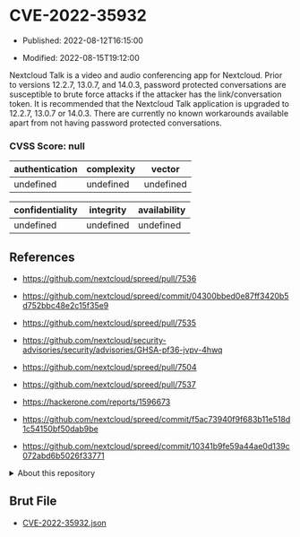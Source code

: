 # CVE-2022-35932

- Published: 2022-08-12T16:15:00

- Modified: 2022-08-15T19:12:00

Nextcloud Talk is a video and audio conferencing app for Nextcloud. Prior to versions 12.2.7, 13.0.7, and 14.0.3, password protected conversations are susceptible to brute force attacks if the attacker has the link/conversation token. It is recommended that the Nextcloud Talk application is upgraded to 12.2.7, 13.0.7 or 14.0.3. There are currently no known workarounds available apart from not having password protected conversations.

### CVSS Score: **null**

| authentication | complexity | vector |
| --- | --- | --- |
| undefined | undefined | undefined |

| confidentiality | integrity | availability |
| --- | --- | --- |
| undefined | undefined | undefined |

## References

* https://github.com/nextcloud/spreed/pull/7536

* https://github.com/nextcloud/spreed/commit/04300bbed0e87ff3420b5d752bbc48e2c15f35e9

* https://github.com/nextcloud/spreed/pull/7535

* https://github.com/nextcloud/security-advisories/security/advisories/GHSA-pf36-jvpv-4hwq

* https://github.com/nextcloud/spreed/pull/7504

* https://github.com/nextcloud/spreed/pull/7537

* https://hackerone.com/reports/1596673

* https://github.com/nextcloud/spreed/commit/f5ac73940f9f683b11e518d1c54150bf50dab9be

* https://github.com/nextcloud/spreed/commit/10341b9fe59a44ae0d139c072abd6b5026f33771

<details>
<summary>About this repository</summary> 

  This repository is part of the project [Live Hack CVE](https://github.com/Live-Hack-CVE). Main website can be found [www.live-hack.org](https://www.live-hack.org) 
  
  Made by [Sn0wAlice](https://github.com/Sn0wAlice) for the people that care about security and need to have a feed of the latest CVEs. Hope you enjoy it, don't forget to star the repo and follow me on [Twitter](https://twitter.com/Sn0wAlice) and [Github](https://github.com/Sn0wAlice). And that is my [personnal website](https://www.alice-snow.me/)

  - [Home Page](https://github.com/Live-Hack-CVE)
  - [Framework](https://github.com/Live-Hack-CVE/cve-framework)
  - [CVE database](https://github.com/Live-Hack-CVE/full_database)
  - [Changelog](https://github.com/Live-Hack-CVE/Changelog)
</details>

## Brut File

* [CVE-2022-35932.json](https://raw.githubusercontent.com/Live-Hack-CVE/full_database/main/cves/2022/CVE-2022-35932.json)

